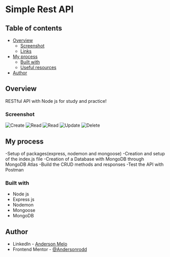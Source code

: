 # Simple Rest API

## Table of contents

- [Overview](#overview)
  - [Screenshot](#screenshot)
  - [Links](#links)
- [My process](#my-process)
  - [Built with](#built-with)
  - [Useful resources](#useful-resources)
- [Author](#author)

## Overview
RESTful API with Node js for study and practice!

### Screenshot

![Create](./screenshots/print%20full%20screen.png)
![Read](./screenshots/print%20mobile.png)
![Read](./screenshots/print%20mobile.png)
![Update](./screenshots/print%20mobile.png)
![Delete](./screenshots/print%20mobile.png)

## My process
-Setup of packages(express, nodemon and mongoose)
-Creation and setup of the index.js file
-Creation of a Database with MongoDB through MongoDB Atlas
-Build the CRUD methods and responses
-Test the API with Postman

### Built with

- Node js
- Express js
- Nodemon
- Mongoose
- MongoDB

## Author

- LinkedIn - [Anderson Melo](https://www.linkedin.com/in/anderson-melo-3aaa94198/)
- Frontend Mentor - [@Andersonrodd](https://www.frontendmentor.io/profile/Andersonrodd)
